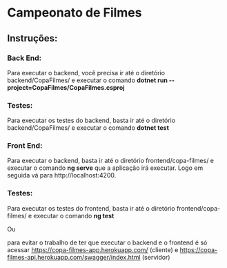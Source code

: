 # Campeonato de Filmes

## Instruções:

### Back End:
 Para executar o backend, você precisa ir até o diretório backend/CopaFilmes/ e executar o comando 
 **dotnet run --project=CopaFilmes/CopaFilmes.csproj**
 
### Testes:
 Para executar os testes do backend, basta ir até o diretório backend/CopaFilmes/ e executar o comando 
 **dotnet test**
 
### Front End:
 Para executar o backend, basta ir até o diretório frontend/copa-filmes/ e executar o comando 
 **ng serve** que a aplicação irá executar. Logo em seguida vá para http://localhost:4200.
 
### Testes:
 Para executar os testes do frontend, basta ir até o diretório frontend/copa-filmes/ e executar o comando 
 **ng test**
 
 Ou
 
para evitar o trabalho de ter que executar o backend e o frontend é só acessar https://copa-filmes-app.herokuapp.com/ (cliente)
e https://copa-filmes-api.herokuapp.com/swagger/index.html (servidor)


